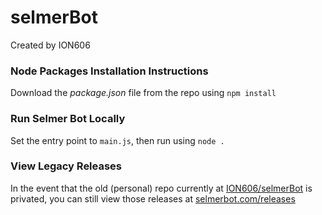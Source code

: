 # selmerBot

Created by ION606

### Node Packages Installation Instructions
Download the _package.json_ file from the repo using
`npm install`


### Run Selmer Bot Locally
Set the entry point to `main.js`, then run using `node .`


### View Legacy Releases
In the event that the old (personal) repo currently at [ION606/selmerBot](https://github.com/ION606/selmerBot) is privated, you can still view those releases at [selmerbot.com/releases](http://www.selmerbot.com/releases)
